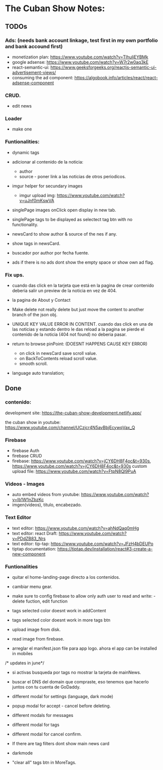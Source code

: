 # The Cuban Show Notes:
## TODOs
### Ads: (needs bank account linkage, test first in my own portfolio and bank accound first)
- monetization plan: https://www.youtube.com/watch?v=TlhuljEYBMk
- google  adsense: https://www.youtube.com/watch?v=W7r2w0aq3kE
- react-semantic-ui: https://www.geeksforgeeks.org/reactjs-semantic-ui-advertisement-views/
- consuming the ad component: https://algobook.info/articles/react/react-adsense-component

### CRUD.
- edit news

### Loader
- make one

### Funtionalities:
- dynamic tags

- adicionar al contenido de la noticia: 
    - author
    - source - poner link a las noticias de otros periodicos.
   
- imgur helper for secundary images
    - imgur upload img: https://www.youtube.com/watch?v=uJnf0mKswVA 

- singlePage images onClick open display in new tab.
- singlePage tags to be displayed as selectect tag btn with no functionality.

- newsCard to show author & source of the nes if any.

- show tags in newsCard.

- buscador por author por fecha fuente.

- ads if there is no ads dont show the empty space or show own ad flag.

### Fix ups.

- cuando das click en la tarjeta que está en la pagina de crear contenido deberia salir un preview de la noticia en vez de 404.

- la pagina de About y Contact

- Make delete not really delete but just move the content to another branch of the json obj.

- UNIQUE KEY VALUE ERROR IN CONTENT. cuando das click en una de las noticias y estando dentro le das reload a la pagina se pierde el contenido de la noticia (404 not found) no deberia pasar.

- return to browse pinPoint: (DOESNT HAPPENS CAUSE KEY ERROR)
    - on click in newsCard save scroll value.
    - on BackToContents reload scroll value.
    - smooth scroll.

- language auto translation;

## Done

### contenido: 
development site: https://the-cuban-show-development.netlify.app/

the cuban show in youtube: https://www.youtube.com/channel/UCzjcr4N5avBbjEcywqVax_Q

### Firebase
- firebase Auth
- firebase CRUD
- firebase: https://www.youtube.com/watch?v=jCY6DH8F4oc&t=930s, https://www.youtube.com/watch?v=jCY6DH8F4oc&t=930s
custom upload file: https://www.youtube.com/watch?v=FtpN8QI9PuA


### Videos - Images
- auto embed videos from youtube: https://www.youtube.com/watch?v=Ib1W1nZbzKc
- imgen(videos), titulo, encabezado.

### Text Editor
- text editor: https://www.youtube.com/watch?v=ahNdQaq0mHg
- text editor: react Draft: https://www.youtube.com/watch?v=PDdZB83_Nrs
- text editor: tip-tap: https://www.youtube.com/watch?v=JFzH4bDEUPo
- tiptap documentation: https://tiptap.dev/installation/react#3-create-a-new-component

### Funtionalities
- quitar el home-landing-page directo a los contenidos.

- cambiar menu gear. 

- make sure to config firebase to allow only auth user to read and write: - delete fuction, edit function

- tags selected color doesnt work in addContent
- tags selected color doesnt work in more tags btn

- upload image from disk.
- read image from firebase.
- arreglar el manifest.json file para app logo. ahora el app can be installed in mobiles

/* updates in june*/
- si activas busqueda por tags no mostrar la tarjeta de mainNews.
- buscar el DNS del domain que compraste, eso tenemos que hacerlo juntos con tu cuenta de GoDaddy.


- different modal for settings (language, dark mode)
- popup modal for accept - cancel before deleting.
- different modals for messages
- different modal for tags
- different modal for cancel confirm.

- If there are tag filters dont show main news card

- darkmode

- "clear all" tags btn in MoreTags.